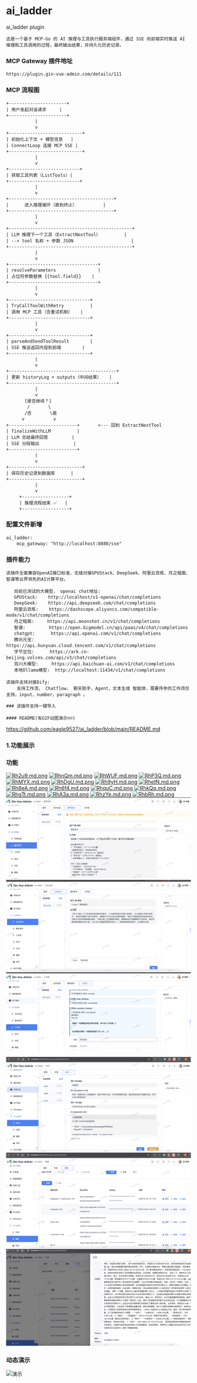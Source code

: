 # ai_ladder
ai_ladder plugin

```
这是一个基于 MCP-Go 的 AI 推理与工具执行服务端组件，通过 SSE 向前端实时推送 AI 推理和工具调用的过程，最终输出结果，并持久化历史记录。
```
### MCP  Gateway 插件地址
```
https://plugin.gin-vue-admin.com/details/111 
```
### MCP 流程图
```
+----------------------+
| 用户发起对话请求     |
+----------------------+
           |
           v
+----------------------------+
| 初始化上下文 + 模型信息   |
| ConnectLoop 连接 MCP SSE |
+----------------------------+
           |
           v
+---------------------------+
| 获取工具列表（ListTools）|
+---------------------------+
           |
           v
+----------------------------------------+
|      进入推理循环（直到终止）          |
+----------------------------------------+
           |
           v
+-----------------------------------------------+
| LLM 推理下一个工具（ExtractNextTool）         |
| --> tool 名称 + 参数 JSON                      |
+-----------------------------------------------+
           |
           v
+----------------------------------+
| resolveParameters                |
| 占位符参数替换 {{tool.field}}    |
+----------------------------------+
           |
           v
+-------------------------------+
| TryCallToolWithRetry          |
| 调用 MCP 工具（含重试机制）   |
+-------------------------------+
           |
           v
+-------------------------------+
| parseAndSendToolResult        |
| SSE 推送返回内容到前端        |
+-------------------------------+
           |
           v
+-----------------------------------------+
| 更新 historyLog + outputs（中间结果）   |
+-----------------------------------------+
           |
           v
       [是否继续？]
        /       \
       /否       \是
      v           v
+--------------------------+       <--- 回到 ExtractNextTool
| finalizeWithLLM          |
| LLM 总结最终回答         |
| SSE 分段输出             |
+--------------------------+
           |
           v
+----------------------------+
| 保存历史记录到数据库      |
+----------------------------+
           |
           v
     +------------------+
     | 推理流程结束 ✅   |
     +------------------+
```
###  配置文件新增
```
ai_ladder:
    mcp_gateway: "http://localhost:8888/sse"
```
### 插件能力
```
该插件全面兼容OpenAI接口标准，无缝对接GPUStack、DeepSeek、阿里云百炼、月之暗面、智谱等业界领先的AI计算平台。

   目前已测试的大模型， openai chat地址:
   GPUStack:    http://localhost/v1-openai/chat/completions
   DeepSeek:    https://api.deepseek.com/chat/completions
   阿里云百炼:    https://dashscope.aliyuncs.com/compatible-mode/v1/chat/completions
   月之暗面:     https://api.moonshot.cn/v1/chat/completions
   智谱:         https://open.bigmodel.cn/api/paas/v4/chat/completions
   chatgpt:      https://api.openai.com/v1/chat/completions
   腾讯元宝:       https://api.hunyuan.cloud.tencent.com/v1/chat/completions
   字节豆包:      https://ark.cn-beijing.volces.com/api/v3/chat/completions
   百川大模型:     https://api.baichuan-ai.com/v1/chat/completions
   本地Ollama模型:  http://localhost:11434/v1/chat/completions

该插件支持对接Dify:
    支持工作流， Chatflow， 聊天助手，Agent，文本生成 智能体，需要传参的工作流仅支持，input，number，paragraph 。
```
  
```
### 该插件支持一键导入

#### README(有GIF动图演示☺️☺️)
```
https://github.com/eagle9527/ai_ladder/blob/main/README.md

### 1.功能展示
### 功能 
[![Rh2u9.md.png](https://i.imgs.ovh/2025/06/26/Rh2u9.md.png)](https://imgloc.com/image/Rh2u9)
[![RhnQm.md.png](https://i.imgs.ovh/2025/06/26/RhnQm.md.png)](https://imgloc.com/image/RhnQm)
[![RhWUF.md.png](https://i.imgs.ovh/2025/06/26/RhWUF.md.png)](https://imgloc.com/image/RhWUF)
[![RhP3Q.md.png](https://i.imgs.ovh/2025/06/26/RhP3Q.md.png)](https://imgloc.com/image/RhP3Q)
[![RhMYX.md.png](https://i.imgs.ovh/2025/06/26/RhMYX.md.png)](https://imgloc.com/image/RhMYX)
[![RhDgU.md.png](https://i.imgs.ovh/2025/06/26/RhDgU.md.png)](https://imgloc.com/image/RhDgU)
[![Rh9yH.md.png](https://i.imgs.ovh/2025/06/26/Rh9yH.md.png)](https://imgloc.com/image/Rh9yH)
[![RhetN.md.png](https://i.imgs.ovh/2025/06/26/RhetN.md.png)](https://imgloc.com/image/RhetN)
[![Rh8eA.md.png](https://i.imgs.ovh/2025/06/26/Rh8eA.md.png)](https://imgloc.com/image/Rh8eA)
[![Rh6f4.md.png](https://i.imgs.ovh/2025/06/26/Rh6f4.md.png)](https://imgloc.com/image/Rh6f4)
[![RhquC.md.png](https://i.imgs.ovh/2025/06/26/RhquC.md.png)](https://imgloc.com/image/RhquC)
[![RhkQq.md.png](https://i.imgs.ovh/2025/06/26/RhkQq.md.png)](https://imgloc.com/image/RhkQq)
[![RhgTt.md.png](https://i.imgs.ovh/2025/06/26/RhgTt.md.png)](https://imgloc.com/image/RhgTt)
[![RhA3a.md.png](https://i.imgs.ovh/2025/06/26/RhA3a.md.png)](https://imgloc.com/image/RhA3a)
[![RhzYe.md.png](https://i.imgs.ovh/2025/06/26/RhzYe.md.png)](https://imgloc.com/image/RhzYe)
[![RhbRh.md.png](https://i.imgs.ovh/2025/06/26/RhbRh.md.png)](https://imgloc.com/image/RhbRh)
![Chatflow](https://github.com/eagle9527/ai_ladder/blob/main/Chatflow.png?raw=true)
![文本生成](https://github.com/eagle9527/ai_ladder/blob/main/completionmessages.png?raw=true)
![工作流](https://github.com/eagle9527/ai_ladder/blob/main/workflow.png?raw=true)

![问答](https://github.com/eagle9527/ai_ladder/blob/main/chart.png?raw=true)
![模型](https://github.com/eagle9527/ai_ladder/blob/main/models.png?raw=true)
![历史](https://github.com/eagle9527/ai_ladder/blob/main/history.png?raw=true)

### 动态演示
![演示](https://github.com/eagle9527/ai_ladder/blob/main/yanshi.gif?raw=true)
